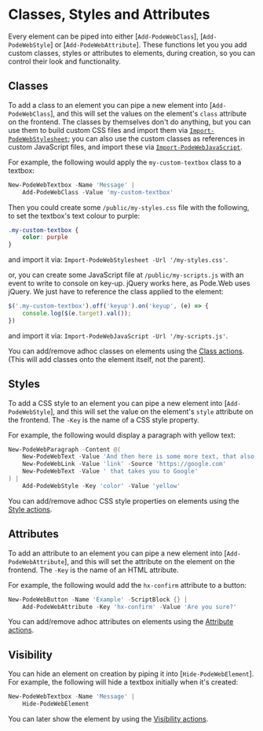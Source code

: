 # Classes, Styles and Attributes

Every element can be piped into either [`Add-PodeWebClass`], [`Add-PodeWebStyle`] or [`Add-PodeWebAttribute`]. These functions let you you add custom classes, styles or attributes to elements, during creation, so you can control their look and functionality.

## Classes

To add a class to an element you can pipe a new element into [`Add-PodeWebClass`], and this will set the values on the element's `class` attribute on the frontend. The classes by themselves don't do anything, but you can use them to build custom CSS files and import them via [`Import-PodeWebStylesheet`](../../Functions/Utilities/Import-PodeWebStylesheet); you can also use the custom classes as references in custom JavaScript files, and import these via [`Import-PodeWebJavaScript`](../../Functions/Utilities/Import-PodeWebJavaScript).

For example, the following would apply the `my-custom-textbox` class to a textbox:

```powershell
New-PodeWebTextbox -Name 'Message' |
    Add-PodeWebClass -Value 'my-custom-textbox'
```

Then you could create some `/public/my-styles.css` file with the following, to set the textbox's text colour to purple:

```css
.my-custom-textbox {
    color: purple
}
```

and import it via: `Import-PodeWebStylesheet -Url '/my-styles.css'`.

or, you can create some JavaScript file at `/public/my-scripts.js` with an event to write to console on key-up. jQuery works here, as Pode.Web uses jQuery. We just have to reference the class applied to the element:

```js
$('.my-custom-textbox').off('keyup').on('keyup', (e) => {
    console.log($(e.target).val());
})
```

and import it via: `Import-PodeWebJavaScript -Url '/my-scripts.js'`.

You can add/remove adhoc classes on elements using the [Class actions](../Actions/Elements#classes). (This will add classes onto the element itself, not the parent).

## Styles

To add a CSS style to an element you can pipe a new element into [`Add-PodeWebStyle`], and this will set the value on the element's `style` attribute on the frontend. The `-Key` is the name of a CSS style property.

For example, the following would display a paragraph with yellow text:

```powershell
New-PodeWebParagraph -Content @(
    New-PodeWebText -Value 'And then here is some more text, that also includes a '
    New-PodeWebLink -Value 'link' -Source 'https://google.com'
    New-PodeWebText -Value ' that takes you to Google'
) |
    Add-PodeWebStyle -Key 'color' -Value 'yellow'
```

You can add/remove adhoc CSS style properties on elements using the [Style actions](../Actions/Elements#styles).

## Attributes

To add an attribute to an element you can pipe a new element into [`Add-PodeWebAttribute`], and this will set the attribute on the element on the frontend. The `-Key` is the name of an HTML attribute.

For example, the following would add the `hx-confirm` attribute to a button:

```powershell
New-PodeWebButton -Name 'Example' -ScriptBlock {} |
    Add-PodeWebAttribute -Key 'hx-confirm' -Value 'Are you sure?'
```

You can add/remove adhoc attributes on elements using the [Attribute actions](../Actions/Elements#attributes).

## Visibility

You can hide an element on creation by piping it into [`Hide-PodeWebElement`]. For example, the following will hide a textbox initially when it's created:

```powershell
New-PodeWebTextbox -Name 'Message' |
    Hide-PodeWebElement
```

You can later show the element by using the [Visibility actions](../Actions/Elements#visibility).
